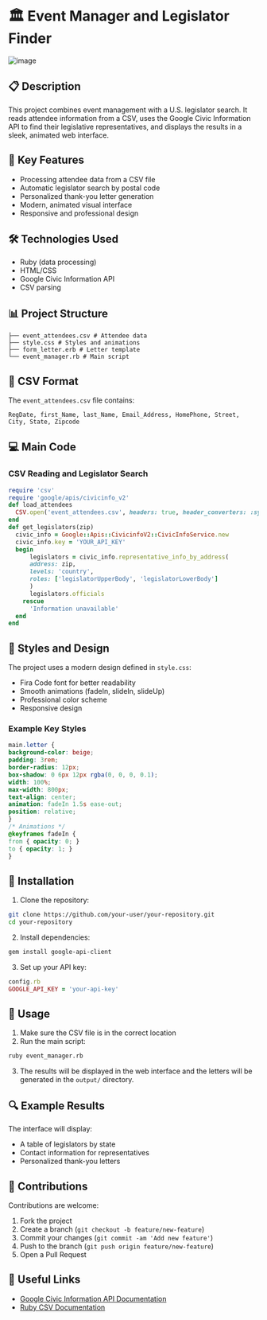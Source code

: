 # 🏛️ Event Manager and Legislator Finder
![image](https://github.com/user-attachments/assets/17889c86-c7aa-41db-a658-8dca8f9633cd)

## 📋 Description
This project combines event management with a U.S. legislator search. It reads attendee information from a CSV, uses the Google Civic Information API to find their legislative representatives, and displays the results in a sleek, animated web interface.

## 🔧 Key Features
- Processing attendee data from a CSV file
- Automatic legislator search by postal code
- Personalized thank-you letter generation
- Modern, animated visual interface
- Responsive and professional design

## 🛠️ Technologies Used
- Ruby (data processing)
- HTML/CSS
- Google Civic Information API
- CSV parsing

## 📊 Project Structure
```project/
├── event_attendees.csv # Attendee data
├── style.css # Styles and animations
├── form_letter.erb # Letter template
└── event_manager.rb # Main script
```

## 📝 CSV Format
The `event_attendees.csv` file contains:
```csv
RegDate, first_Name, last_Name, Email_Address, HomePhone, Street, City, State, Zipcode
```

## 💻 Main Code

### CSV Reading and Legislator Search
```ruby
require 'csv'
require 'google/apis/civicinfo_v2'
def load_attendees
  CSV.open('event_attendees.csv', headers: true, header_converters: :symbol)
end
def get_legislators(zip)
  civic_info = Google::Apis::CivicinfoV2::CivicInfoService.new
  civic_info.key = 'YOUR_API_KEY'
  begin
      legislators = civic_info.representative_info_by_address(
      address: zip,
      levels: 'country',
      roles: ['legislatorUpperBody', 'legislatorLowerBody']
      )
      legislators.officials
    rescue
      'Information unavailable'
  end
end
```

## 🎨 Styles and Design
The project uses a modern design defined in `style.css`:
- Fira Code font for better readability
- Smooth animations (fadeIn, slideIn, slideUp)
- Professional color scheme
- Responsive design

### Example Key Styles
```css
main.letter {
background-color: beige;
padding: 3rem;
border-radius: 12px;
box-shadow: 0 6px 12px rgba(0, 0, 0, 0.1);
width: 100%;
max-width: 800px;
text-align: center;
animation: fadeIn 1.5s ease-out;
position: relative;
}
/* Animations */
@keyframes fadeIn {
from { opacity: 0; }
to { opacity: 1; }
}
```

## 🚀 Installation

1. Clone the repository:
```bash
git clone https://github.com/your-user/your-repository.git
cd your-repository
```

2. Install dependencies:
```bash
gem install google-api-client
```

3. Set up your API key:
```ruby
config.rb
GOOGLE_API_KEY = 'your-api-key'
```

## 📖 Usage

1. Make sure the CSV file is in the correct location
2. Run the main script:
```bash
ruby event_manager.rb
```

3. The results will be displayed in the web interface and the letters will be generated in the `output/` directory.

## 🔍 Example Results
The interface will display:
- A table of legislators by state
- Contact information for representatives
- Personalized thank-you letters

## 🤝 Contributions
Contributions are welcome:

1. Fork the project
2. Create a branch (`git checkout -b feature/new-feature`)
3. Commit your changes (`git commit -am 'Add new feature'`)
4. Push to the branch (`git push origin feature/new-feature`)
5. Open a Pull Request

## 🔗 Useful Links
- [Google Civic Information API Documentation](https://developers.google.com/civic-information)
- [Ruby CSV Documentation](https://ruby-doc.org/stdlib/libdoc/csv/rdoc/CSV.html)
